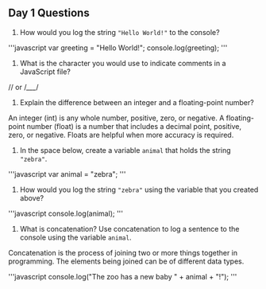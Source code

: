 ## Day 1 Questions

1. How would you log the string `"Hello World!"` to the console?

'''javascript
var greeting = "Hello World!";
console.log(greeting);
'''

1. What is the character you would use to indicate comments in a JavaScript
 file?

// or /*___*/

1. Explain the difference between an integer and a floating-point number?

An integer (int) is any whole number, positive, zero, or negative. A
floating-point number (float) is a number that includes a decimal
point, positive, zero, or negative. Floats are helpful when more accuracy
is required.


1. In the space below, create a variable `animal` that holds the
string `"zebra"`.

'''javascript
var animal = "zebra";
'''

1. How would you log the string `"zebra"` using the variable that you
created above?

'''javascript
console.log(animal);
'''

1. What is concatenation? Use concatenation to log a sentence to the
console using the variable `animal`.

Concatenation is the process of joining two or more things together in
programming. The elements being joined can be of different data types.

'''javascript
console.log("The zoo has a new baby " + animal + "!");
'''
